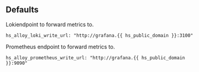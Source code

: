 
```{include} ../../../roles/alloy/README.md
```

## Defaults


Lokiendpoint to forward metrics to.
```
hs_alloy_loki_write_url: "http://grafana.{{ hs_public_domain }}:3100"

```
Prometheus endpoint to forward metrics to.
```
hs_alloy_prometheus_write_url: "http://grafana.{{ hs_public_domain }}:9090"

